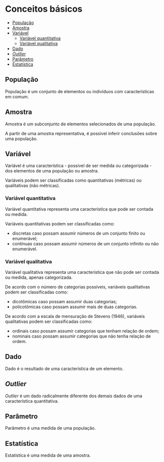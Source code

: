 # Conceitos básicos

- [População](#população)
- [Amostra](#amostra)
- [Variável](#variável)
  - [Variável quantitativa](#variável-quantitativa)
  - [Variável qualitativa](#variável-qualitativa)
- [Dado](#dado)
- [_Outlier_](#outlier)
- [Parâmetro](#parâmetro)
- [Estatística](#estatística)

## População

População é um conjunto de elementos ou indivíduos com características em comum.

## Amostra

Amostra é um subconjunto de elementos selecionados de uma população.

A partir de uma amostra representativa, é possível inferir conclusões sobre uma população.

## Variável

Variável é uma característica - possível de ser medida ou categorizada - dos elementos de uma população ou amostra.

Variáveis podem ser classificadas como quantitativas (métricas) ou qualitativas (não métricas).

### Variável quantitativa

Variável quantitativa representa uma característica que pode ser contada ou medida.

Variáveis quantitativas podem ser classificadas como:

- discretas caso possam assumir números de um conjunto finito ou enumerável;
- contínuas caso possam assumir números de um conjunto infinito ou não enumerável.

### Variável qualitativa

Variável qualitativa representa uma característica que não pode ser contada ou medida, apenas categorizada.

De acordo com o número de categorias possíveis, variáveis qualitativas podem ser classificadas como:

- dicotômicas caso possam assumir duas categorias;
- policotômicas caso possam assumir mais de duas categorias.

De acordo com a escala de mensuração de Stevens (1946), variáveis qualitativas podem ser classificadas como:

- ordinais caso possam assumir categorias que tenham relação de ordem;
- nominais caso possam assumir categorias que não tenha relação de ordem.

## Dado

Dado é o resultado de uma característica de um elemento.

## _Outlier_

_Outlier_ é um dado radicalmente diferente dos demais dados de uma característica quantitativa.

## Parâmetro

Parâmetro é uma medida de uma população.

## Estatística

Estatística é uma medida de uma amostra.

